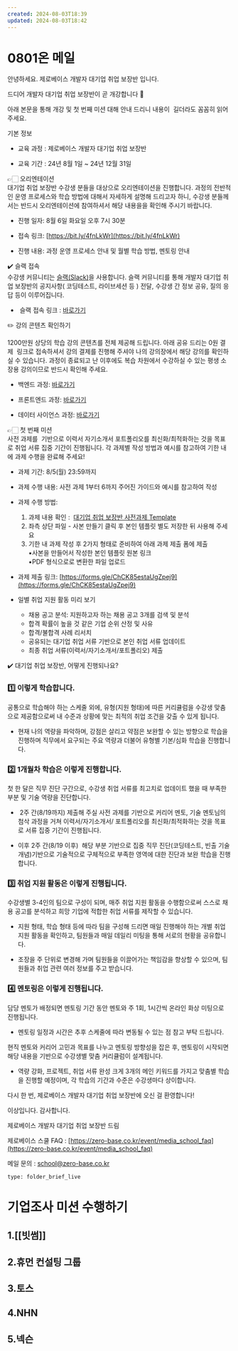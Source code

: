 ```yaml
---
created: 2024-08-03T18:39
updated: 2024-08-03T18:42
---
```

# 0801온 메일

안녕하세요. 제로베이스 개발자 대기업 취업 보장반 입니다. 

드디어 개발자 대기업 취업 보장반이 곧 개강합니다 🎉 

아래 본문을 통해 개강 및 첫 번째 미션 대해 안내 드리니 내용이  길더라도 꼼꼼히 읽어주세요.

  

기본 정보 

- 교육 과정 : 제로베이스 개발자 대기업 취업 보장반
    
- 교육 기간 : 24년 8월 1일 ~ 24년 12월 31일 
    

  

👉🏻 오리엔테이션  
대기업 취업 보장반 수강생 분들을 대상으로 오리엔테이션을 진행합니다. 과정의 전반적인 운영 프로세스와 학습 방법에 대해서 자세하게 설명해 드리고자 하니, 수강생 분들께서는 반드시 오리엔테이션에 참여하셔서 해당 내용을을 확인해 주시기 바랍니다.  
  

- 진행 일자: 8월 6일 화요일 오후 7시 30분
    
- 접속 링크: [https://bit.ly/4fnLkWr](https://bit.ly/4fnLkWr)
    
- 진행 내용: 과정 운영 프로세스 안내 및 월별 학습 방법, 멘토링 안내 
    

  

✔️ 슬랙 접속  
수강생 커뮤니티는 [슬랙(Slack)](https://slack.com/intl/ko-kr/)을 사용합니다. 슬랙 커뮤니티를 통해 개발자 대기업 취업 보장반의 공지사항( 코딩테스트, 라이브세션 등 ) 전달, 수강생 간 정보 공유, 질의 응답 등이 이루어집니다.  
  

-  슬랙 접속 링크 : [바로가기](https://join.slack.com/t/w1722401545-gkg290922/shared_invite/zt-2nrbd9hpf-DDgXVBHJtbfNAquGXZ9wbA)
    
  

✏️ 강의 콘텐츠 확인하기

1200만원 상당의 학습 강의 콘텐츠를 전체 제공해 드립니다. 아래 공유 드리는 0원 결제  링크로 접속하셔서 강의 결제를 진행해 주셔야 나의 강의장에서 해당 강의를 확인하실 수 있습니다. 과정이 종료되고 난 이후에도 복습 차원에서 수강하실 수 있는 평생 소장용 강의이므로 반드시 확인해 주세요.


- 백엔드 과정: [바로가기](https://zero-base.co.kr/category_dev_camp/undefined/purchase/273812)
    
- 프론트엔드 과정: [바로가기](https://zero-base.co.kr/category_dev_camp/undefined/purchase/273811)
    
- 데이터 사이언스 과정: [바로가기](https://zero-base.co.kr/category_data_camp/undefined/purchase/273813)
    


👉🏻 첫 번째 미션  
사전 과제를  기반으로 이력서 자기소개서 포트폴리오를 최신화/최적화하는 것을 목표로 취업 서류 집중 기간이 진행됩니다. 각 과제별 작성 방법과 예시를 참고하여 기한 내에 과제 수행을 완료해 주세요!

- 과제 기간: 8/5(월) 23:59까지
    
- 과제 수행 내용: 사전 과제 1부터 6까지 주어진 가이드와 예시를 참고하여 작성 
    
- 과제 수행 방법:  
    1. 과제 내용 확인 :  [대기업 취업 보장반 사전과제 Template](https://docs.google.com/spreadsheets/d/1qMuX1AR0B4OAdpAm21UAZoktbDaGSZ-Jgz8uyOqlL8E/edit?gid=349807531#gid=349807531)  
    2. 좌측 상단 파일 - 사본 만들기 클릭 후 본인 템플릿 별도 저장한 뒤 사용해 주세요  
    3. 기한 내 과제 작성 후 2가지 형태로 준비하여 아래 과제 제출 폼에 제출  
    ▪️사본을 만들어서 작성한 본인 템플릿 원본 링크  
    ▪️PDF 형식으로로 변환한 파일 업로드
    
- 과제 제출 링크: [https://forms.gle/ChCK85estaUgZpej9](https://forms.gle/ChCK85estaUgZpej9)
    
- 일별 취업 지원 활동 미리 보기  
    - 채용 공고 분석: 지원하고자 하는 채용 공고 3개를 검색 및 분석  
    - 합격 확률이 높을 것 같은 기업 순위 산정 및 사유  
    - 합격/불합격 사례 리서치  
    - 공유되는 대기업 취업 서류 기반으로 본인 취업 서류 업데이트  
    - 최종 취업 서류(이력서/자기소개서/포트폴리오) 제출
    
  

✔️ 대기업 취업 보장반, 어떻게 진행되나요?

### 1️⃣ 이렇게 학습합니다.

공통으로 학습해야 하는 스케줄 외에, 유형(지원 형태)에 따른 커리큘럼을 수강생 맞춤으로 제공함으로써 내 수준과 상황에 맞는 최적의 취업 조건을 갖출 수 있게 됩니다.

- 현재 나의 역량을 파악하며, 강점은 살리고 약점은 보완할 수 있는 방향으로 학습을 진행하며 직무에서 요구되는 주요 역량과 더불어 유형별 기본/심화 학습을 진행합니다.
    

 

### 2️⃣ 1개월차 학습은 이렇게 진행합니다.

첫 한 달은 직무 진단 구간으로, 수강생 취업 서류를 최고치로 업데이트 했을 때 부족한 부분 및 기술 역량을 진단합니다.

-  2주 간(8/19까지) 제출해 주실 사전 과제를 기반으로 커리어 멘토, 기술 멘토님의 첨삭 과정을 거쳐 이력서/자기소개서/ 포트폴리오를 최신화/최적화하는 것을 목표로 서류 집중 기간이 진행됩니다.  
    
- 이후 2주 간(8/19 이후)  해당 부분 기반으로 집중 직무 진단(코딩테스트, 빈출 기술 개념)기반으로 기술적으로 구체적으로 부족한 영역에 대한 진단과 보완 학습을 진행합니다.
    



### 3️⃣ 취업 지원 활동은 이렇게 진행됩니다.

수강생별 3-4인의 팀으로 구성이 되며, 매주 취업 지원 활동을 수행함으로써 스스로 채용 공고를 분석하고 희망 기업에 적합한 취업 서류를 제작할 수 있습니다.

- 지원 형태, 학습 형태 등에 따라 팀을 구성해 드리면 매일 진행해야 하는 개별 취업 지원 활동을 확인하고, 팀원들과 매일 데일리 미팅을 통해 서로의 현황을 공유합니다.
    
- 조장을 주 단위로 변경해 가며 팀원들을 이끌어가는 책임감을 향상할 수 있으며, 팀원들과 취업 관련 여러 정보를 주고 받습니다.
    

  

### 4️⃣ 멘토링은 이렇게 진행됩니다.

담당 멘토가 배정되면 멘토링 기간 동안 멘토와 주 1회, 1시간씩 온라인 화상 미팅으로 진행됩니다.

* 멘토링 일정과 시간은 추후 스케줄에 따라 변동될 수 있는 점 참고 부탁 드립니다.

현직 멘토와 커리어 고민과 목표를 나누고 멘토링 방향성을 잡은 후, 멘토링이 시작되면 해당 내용을 기반으로 수강생별 맞춤 커리큘럼이 설계됩니다. 

- 역량 강화, 프로젝트, 취업 서류 완성 크게 3개의 메인 키워드를 가지고 맞춤별 학습을 진행할 예정이며, 각 학습의 기간과 수준은 수강생마다 상이합니다. 
    
  

다시 한 번, 제로베이스 개발자 대기업 취업 보장반에 오신 걸 환영합니다!


이상입니다. 감사합니다.

제로베이스 개발자 대기업 취업 보장반 드림

  

  

  

제로베이스 스쿨 FAQ : [https://zero-base.co.kr/event/media_school_faq](https://zero-base.co.kr/event/media_school_faq)

메일 문의 : [school@zero-base.co.kr](mailto:school@zero-base.co.kr)
 
```ccard
type: folder_brief_live
```

# 기업조사 미션 수행하기

## 1.[[빗썸]]
## 2.휴먼 컨설팅 그룹

## 3.토스

## 4.NHN

## 5.넥슨